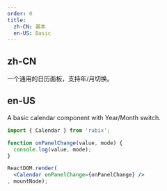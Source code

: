 ```yaml
---
order: 0
title:
  zh-CN: 基本
  en-US: Basic
---
```


## zh-CN

一个通用的日历面板，支持年/月切换。


## en-US

A basic calendar component with Year/Month switch.

````jsx
import { Calendar } from 'rubix';

function onPanelChange(value, mode) {
  console.log(value, mode);
}

ReactDOM.render(
  <Calendar onPanelChange={onPanelChange} />
, mountNode);
````
